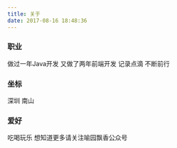 ```yaml
---
title: 关于
date: 2017-08-16 18:48:36
---
```

### 职业
做过一年Java开发
又做了两年前端开发
记录点滴
不断前行

### 坐标
深圳
南山

### 爱好
吃喝玩乐
想知道更多请关注喻园飘香公众号